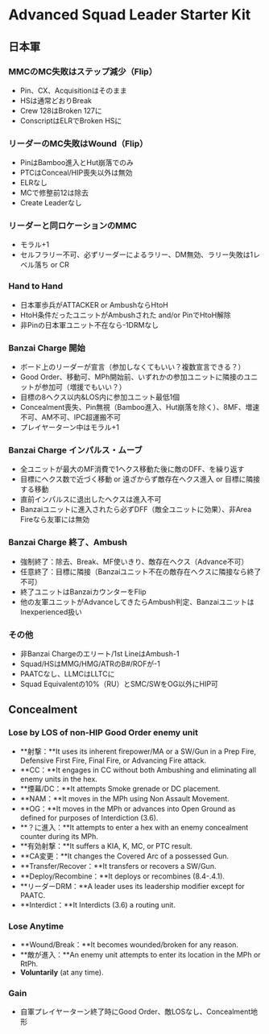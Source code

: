 # Advanced Squad Leader Starter Kit

## 日本軍
### MMCのMC失敗はステップ減少（Flip）
- Pin、CX、Acquisitionはそのまま
- HSは通常どおりBreak
- Crew 128はBroken 127に
- ConscriptはELRでBroken HSに
### リーダーのMC失敗はWound（Flip）
- PinはBamboo進入とHut崩落でのみ
- PTCはConceal/HIP喪失以外は無効
- ELRなし
- MCで修整前12は除去
- Create Leaderなし
### リーダーと同ロケーションのMMC
- モラル+1
- セルフラリー不可、必ずリーダーによるラリー、DM無効、ラリー失敗は1レベル落ち or CR
### Hand to Hand
- 日本軍歩兵がATTACKER or AmbushならHtoH
- HtoH条件だったユニットがAmbushされた and/or PinでHtoH解除
- 非Pinの日本軍ユニット不在なら-1DRMなし
### Banzai Charge 開始
- ボード上のリーダーが宣言（参加しなくてもいい？複数宣言できる？）
- Good Order、移動可、MPh開始前、いずれかの参加ユニットに隣接のユニットが参加可（増援でもいい？）
- 目標の8ヘクス以内&LOS内に参加ユニット最低1個
- Concealment喪失、Pin無視（Bamboo進入、Hut崩落を除く）、8MF、増速不可、AM不可、IPC超運搬不可
- プレイヤーターン中はモラル+1
### Banzai Charge インパルス・ムーブ
- 全ユニットが最大のMF消費で1ヘクス移動た後に敵のDFF、を繰り返す
- 目標にヘクス数で近づく移動 or 遠ざからず敵存在ヘクス進入 or 目標に隣接する移動
- 直前インパルスに退出したヘクスは進入不可
- Banzaiユニットに進入されたら必ずDFF（敵全ユニットに効果）、非Area Fireなら友軍には無効
### Banzai Charge 終了、Ambush
- 強制終了：除去、Break、MF使いきり、敵存在ヘクス（Advance不可）
- 任意終了：目標に隣接（Banzaiユニット不在の敵存在ヘクスに隣接なら終了不可）
- 終了ユニットはBanzaiカウンターをFlip
- 他の友軍ユニットがAdvanceしてきたらAmbush判定、BanzaiユニットはInexperienced扱い
### その他
- 非Banzai Chargeのエリート/1st LineはAmbush-1
- Squad/HSはMMG/HMG/ATRのB#/ROFが-1
- PAATCなし、LLMCはLLTCに
- Squad Equivalentの10%（RU）とSMC/SWをOG以外にHIP可

## Concealment

### Lose by LOS of non-HIP Good Order enemy unit
- **射撃：**It uses its inherent firepower/MA or a SW/Gun in a Prep Fire, Defensive First Fire, Final Fire, or Advancing Fire attack.
- **CC：**It engages in CC without both Ambushing and eliminating all enemy units in the hex.
- **煙幕/DC：**It attempts Smoke grenade or DC placement.
- **NAM：**It moves in the MPh using Non Assault Movement.
- **OG：**It moves in the MPh or advances into Open Ground as defined for purposes of Interdiction (3.6).
- **？に進入：**It attempts to enter a hex with an enemy concealment counter during its MPh.
- **有効射撃：**It suffers a KIA, K, MC, or PTC result.
- **CA変更：**It changes the Covered Arc of a possessed Gun.
- **Transfer/Recover：**It transfers or recovers a SW/Gun.
- **Deploy/Recombine：**It deploys or recombines (8.4-.4.1).
- **リーダーDRM：**A leader uses its leadership modifier except for PAATC.
- **Interdict：**It Interdicts (3.6) a routing unit.

### Lose Anytime
- **Wound/Break：**It becomes wounded/broken for any reason.
- **敵が進入：**An enemy unit attempts to enter its location in the MPh or RtPh.
- **Voluntarily** (at any time).

### Gain
- 自軍プレイヤーターン終了時にGood Order、敵LOSなし、Concealment地形

